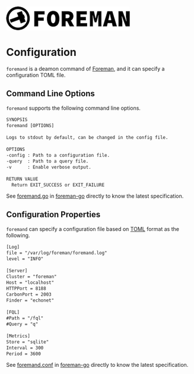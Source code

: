 ![foreman_logo](./img/icon.png)

# Configuration

`foremand` is a deamon command of [Foreman](https://github.com/cybergarage/foreman-doc/), and it can specify a configuration TOML file.

## Command Line Options

`foremand` supports the following command line options.

```
SYNOPSIS
foremand [OPTIONS]

Logs to stdout by default, can be changed in the config file.

OPTIONS
-config : Path to a configuration file.
-query  : Path to a query file.
-v      : Enable verbose output.

RETURN VALUE
  Return EXIT_SUCCESS or EXIT_FAILURE
```

See [foremand.go](https://github.com/cybergarage/foreman-go/blob/master/foremand/foremand.go) in [foreman-go](https://github.com/cybergarage/foreman-go/) directly to know the latest specification.

## Configuration Properties

`foremand` can specify a configuration file based on [TOML](https://github.com/toml-lang/toml) format as the following.

```
[Log]
file = "/var/log/foreman/foremand.log"
level = "INFO"

[Server]
Cluster = "foreman"
Host = "localhost"
HTTPPort = 8188
CarbonPort = 2003
Finder = "echonet"

[FQL]
#Path = "/fql"
#Query = "q"

[Metrics]
Store = "sqlite"
Interval = 300
Period = 3600
```

See [foremand.conf](https://github.com/cybergarage/foreman-go/blob/master/debian/foremand.conf) in [foreman-go](https://github.com/cybergarage/foreman-go/) directly to know the latest specification.
